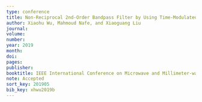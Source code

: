 ```yaml
---
type: conference
title: Non-Reciprocal 2nd-Order Bandpass Filter by Using Time-Modulated Microstrip Quarter-Wavelength Resonators
author: Xiaohu Wu, Mahmoud Nafe, and Xiaoguang Liu
journal:
volume:
number:
year: 2019
month:
doi:
pages:
publisher:
booktitle: IEEE International Conference on Microwave and Millimeter-wave Technology
note: Accepted
sort_key: 201905
bib_key: xhwu2019b
---
```

